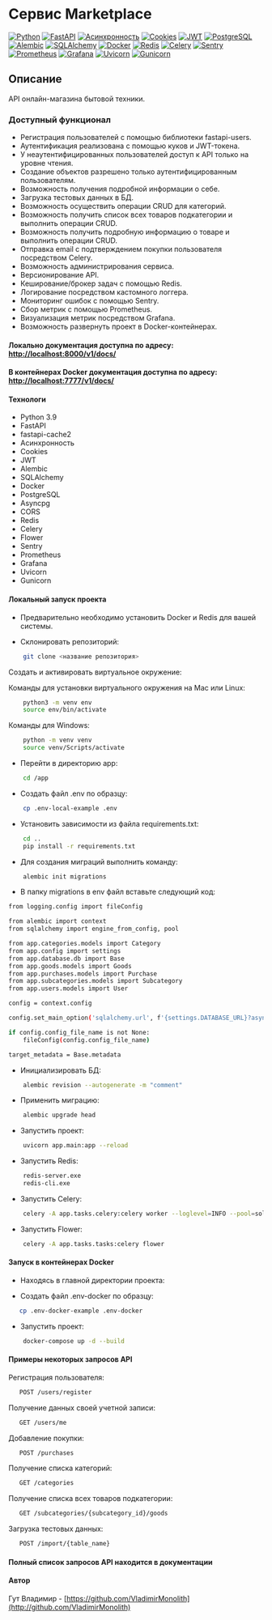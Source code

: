 # Cервис Marketplace

[![Python](https://img.shields.io/badge/-Python-464646?style=flat-square&logo=Python)](https://www.python.org/)
[![FastAPI](https://img.shields.io/badge/-FastAPI-464646?style=flat-square&logo=fastapi)](https://fastapi.tiangolo.com/)
[![Асинхронность](https://img.shields.io/badge/-Асинхронность-464646?style=flat-square&logo=Асинхронность)]()
[![Cookies](https://img.shields.io/badge/-Cookies-464646?style=flat-square&logo=Cookies)]()
[![JWT](https://img.shields.io/badge/-JWT-464646?style=flat-square&logo=JWT)]()
[![PostgreSQL](https://img.shields.io/badge/-PostgreSQL-464646?style=flat-square&logo=PostgreSQL)](https://www.postgresql.org/)
[![Alembic](https://img.shields.io/badge/-Alembic-464646?style=flat-square&logo=Alembic)](https://alembic.sqlalchemy.org/en/latest/)
[![SQLAlchemy](https://img.shields.io/badge/-SQLAlchemy-464646?style=flat-square&logo=SQLAlchemy)](https://www.sqlalchemy.org/)
[![Docker](https://img.shields.io/badge/-Docker-464646?style=flat-square&logo=docker)](https://www.docker.com/)
[![Redis](https://img.shields.io/badge/-Redis-464646?style=flat-square&logo=Redis)](https://redis.io/)
[![Celery](https://img.shields.io/badge/-Celery-464646?style=flat-square&logo=Celery)](https://docs.celeryq.dev/en/stable/)
[![Sentry](https://img.shields.io/badge/-Sentry-464646?style=flat-square&logo=Sentry)](https://sentry.io/welcome/)
[![Prometheus](https://img.shields.io/badge/-Prometheus-464646?style=flat-square&logo=Prometheus)](https://prometheus.io/)
[![Grafana](https://img.shields.io/badge/-Grafana-464646?style=flat-square&logo=Grafana)](https://grafana.com/)
[![Uvicorn](https://img.shields.io/badge/-Uvicorn-464646?style=flat-square&logo=uvicorn)](https://www.uvicorn.org/)
[![Gunicorn](https://img.shields.io/badge/-Gunicorn-464646?style=flat-square&logo=gunicorn)](https://gunicorn.org/)

## Описание

API онлайн-магазина бытовой техники.

### Доступный функционал

- Регистрация пользователей с помощью библиотеки fastapi-users.
- Аутентификация реализована с помощью куков и JWT-токена.
- У неаутентифицированных пользователей доступ к API только на уровне чтения.
- Создание объектов разрешено только аутентифицированным пользователям.
- Возможность получения подробной информации о себе.
- Загрузка тестовых данных в БД.
- Возможность осуществить операции CRUD для категорий.
- Возможность получить список всех товаров подкатегории и выполнить операции CRUD.
- Возможность получить подробную информацию о товаре и выполнить операции CRUD.
- Отправка email с подтверждением покупки пользователя посредством Celery.
- Возможность администрирования сервиса.
- Версионирование API.
- Кеширование/брокер задач с помощью Redis.
- Логирование посредством кастомного логгера.
- Мониторинг ошибок с помощью Sentry.
- Сбор метрик с помощью Prometheus.
- Визуализация метрик посредством Grafana.
- Возможность развернуть проект в Docker-контейнерах.

#### Локально документация доступна по адресу: <http://localhost:8000/v1/docs/>
#### В контейнерах Docker документация доступна по адресу: <http://localhost:7777/v1/docs/>  

#### Технологи

- Python 3.9
- FastAPI
- fastapi-cache2
- Асинхронность
- Cookies
- JWT
- Alembic
- SQLAlchemy
- Docker
- PostgreSQL
- Asyncpg
- CORS
- Redis
- Celery
- Flower
- Sentry
- Prometheus
- Grafana
- Uvicorn
- Gunicorn

#### Локальный запуск проекта

- Предварительно необходимо установить Docker и Redis для вашей системы.

- Склонировать репозиторий:

```bash
    git clone <название репозитория>
```

Cоздать и активировать виртуальное окружение:

Команды для установки виртуального окружения на Mac или Linux:

```bash
    python3 -m venv env
    source env/bin/activate
```

Команды для Windows:

```bash
    python -m venv venv
    source venv/Scripts/activate
```

- Перейти в директорию app:

```bash
    cd /app
```

- Создать файл .env по образцу:

```bash
    cp .env-local-example .env
```

- Установить зависимости из файла requirements.txt:

```bash
    cd ..
    pip install -r requirements.txt
```

- Для создания миграций выполнить команду:

```bash
    alembic init migrations
```

- В папку migrations в env файл вставьте следующий код:

```bash
from logging.config import fileConfig

from alembic import context
from sqlalchemy import engine_from_config, pool

from app.categories.models import Category
from app.config import settings
from app.database.db import Base
from app.goods.models import Goods
from app.purchases.models import Purchase
from app.subcategories.models import Subcategory
from app.users.models import User

config = context.config

config.set_main_option('sqlalchemy.url', f'{settings.DATABASE_URL}?async_fallback=True')

if config.config_file_name is not None:
    fileConfig(config.config_file_name)

target_metadata = Base.metadata
```

- Инициализировать БД:

``` bash
    alembic revision --autogenerate -m "comment"   
```

- Применить миграцию:

``` bash
    alembic upgrade head 
```

- Запустить проект:

``` bash
    uvicorn app.main:app --reload    
```

- Запустить Redis:

``` bash
    redis-server.exe 
    redis-cli.exe  
```

- Запустить Celery:

``` bash
    celery -A app.tasks.celery:celery worker --loglevel=INFO --pool=solo
```

- Запустить Flower: 

``` bash
    celery -A app.tasks.tasks:celery flower
```

#### Запуск в контейнерах Docker

- Находясь в главной директории проекта:

- Создать файл .env-docker по образцу:

```bash
   cp .env-docker-example .env-docker 
```

- Запустить проект:

``` bash
    docker-compose up -d --build  
```

#### Примеры некоторых запросов API

Регистрация пользователя:

```bash
   POST /users/register
```

Получение данных своей учетной записи:

```bash
   GET /users/me 
```

Добавление покупки:

```bash
   POST /purchases
```

Получение списка категорий:
  
```bash
   GET /categories 
```

Получение списка всех товаров подкатегории:

```bash
   GET /subcategories/{subcategory_id}/goods
```

Загрузка тестовых данных:

```bash
   POST /import/{table_name}
```

#### Полный список запросов API находится в документации

#### Автор

Гут Владимир - [https://github.com/VladimirMonolith](http://github.com/VladimirMonolith)
